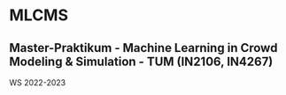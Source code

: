 # MLCMS
## Master-Praktikum - Machine Learning in Crowd Modeling &amp; Simulation - TUM (IN2106, IN4267)
WS 2022-2023
